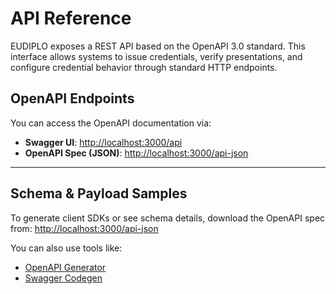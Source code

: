 # API Reference

EUDIPLO exposes a REST API based on the OpenAPI 3.0 standard. This interface
allows systems to issue credentials, verify presentations, and configure
credential behavior through standard HTTP endpoints.

## OpenAPI Endpoints

You can access the OpenAPI documentation via:

- **Swagger UI**: [http://localhost:3000/api](http://localhost:3000/api)
- **OpenAPI Spec (JSON)**:
  [http://localhost:3000/api-json](http://localhost:3000/api-json)

---

## Schema & Payload Samples

To generate client SDKs or see schema details, download the OpenAPI spec from:
[http://localhost:3000/api-json](http://localhost:3000/api-json)

You can also use tools like:

- [OpenAPI Generator](https://openapi-generator.tech/)
- [Swagger Codegen](https://github.com/swagger-api/swagger-codegen)

